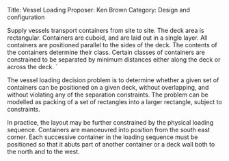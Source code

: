 Title:    Vessel Loading
Proposer: Ken Brown
Category: Design and configuration



Supply vessels transport containers from site to site. The deck area is rectangular. Containers are cuboid, and are laid out in a single layer. All containers are positioned parallel to the sides of the deck. The contents of the containers determine their class. Certain classes of containers are constrained to be separated by minimum distances either along the deck or across the deck. `

The vessel loading decision problem is to determine whether a given set of containers can be positioned on a given deck, without overlapping, and without violating any of the separation constraints. The problem can be modelled as packing of a set of rectangles into a larger rectangle, subject to constraints.

In practice, the layout may be further constrained by the physical loading sequence. Containers are manoeuvred into position from the south east corner. Each successive container in the loading sequence must be positioned so that it abuts part of another container or a deck wall both to the north and to the west.
